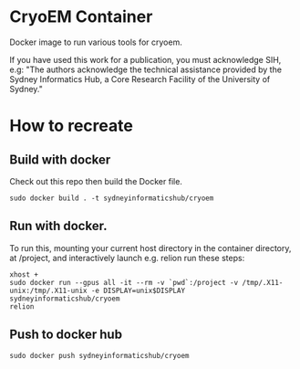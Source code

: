 # CryoEM Container

Docker image to run various tools for cryoem.

If you have used this work for a publication, you must acknowledge SIH, e.g: "The authors acknowledge the technical assistance provided by the Sydney Informatics Hub, a Core Research Facility of the University of Sydney."


# How to recreate

## Build with docker
Check out this repo then build the Docker file.
```
sudo docker build . -t sydneyinformaticshub/cryoem
```

## Run with docker.
To run this, mounting your current host directory in the container directory, at /project, and interactively launch e.g. relion run these steps:
```
xhost +
sudo docker run --gpus all -it --rm -v `pwd`:/project -v /tmp/.X11-unix:/tmp/.X11-unix -e DISPLAY=unix$DISPLAY sydneyinformaticshub/cryoem
relion
```

## Push to docker hub
```
sudo docker push sydneyinformaticshub/cryoem
```



